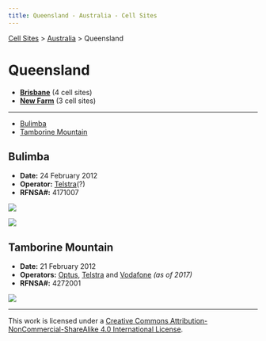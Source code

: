 ```yaml
---
title: Queensland - Australia - Cell Sites
---
```


[Cell Sites](../../) > [Australia](../) > Queensland

# Queensland

* **[Brisbane](brisbane)** (4 cell sites)
* **[New Farm](new-farm)** (3 cell sites)

---

* [Bulimba](#bulimba)
* [Tamborine Mountain](#tamborine-mountain)

## Bulimba

* **Date:** 24 February 2012
* **Operator:** [Telstra]\(?)
* **RFNSA#:** 4171007

![](https://f001.backblazeb2.com/file/CellSites/AU/QLD/20120224-124044.jpg)

![](https://f001.backblazeb2.com/file/CellSites/AU/QLD/20120224-124111.jpg)

## Tamborine Mountain

* **Date:** 21 February 2012
* **Operators:** [Optus], [Telstra] and [Vodafone] *(as of 2017)*
* **RFNSA#:** 4272001

![](https://f001.backblazeb2.com/file/CellSites/AU/QLD/20120221-121612.jpg)

[Telstra]: https://en.wikipedia.org/wiki/Telstra
[Optus]: https://en.wikipedia.org/wiki/Optus
[Vodafone]: https://en.wikipedia.org/wiki/Vodafone_(Australia)

---

This work is licensed under a [Creative Commons Attribution-NonCommercial-ShareAlike 4.0 International License](http://creativecommons.org/licenses/by-nc-sa/4.0/).
